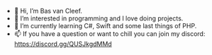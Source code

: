 - 👋 Hi, I’m Bas van Cleef.
- 👀 I’m interested in programming and I love doing projects.
- 🌱 I’m currently learning C#, Swift and some last things of PHP.
- 📫 If you have a question or want to chill you can join my discord: https://discord.gg/QUSJkgdMMd


